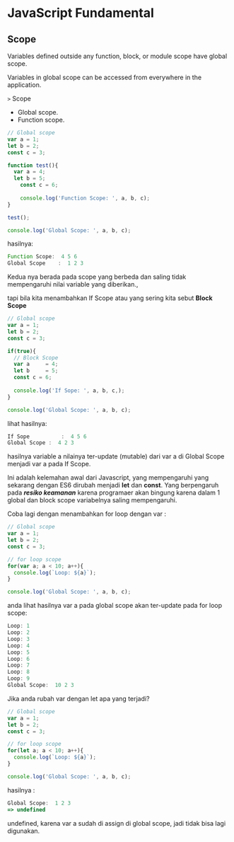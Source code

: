 # JavaScript Fundamental

## Scope

Variables defined outside any function, block, or module scope have global scope.

Variables in global scope can be accessed from everywhere in the application.

```>``` Scope

* Global scope.
* Function scope.

```javascript
// Global scope
var a = 1;
let b = 2;
const c = 3;

function test(){
  var a = 4;
  let b = 5;
	const c = 6;
  
	console.log('Function Scope: ', a, b, c);  
}

test();

console.log('Global Scope: ', a, b, c);
```

hasilnya:

```javascript
Function Scope:  4 5 6
Global Scope	:  1 2 3
```

Kedua nya berada pada scope yang berbeda dan saling tidak mempengaruhi nilai variable yang diberikan.,

tapi bila kita menambahkan If Scope atau yang sering kita sebut **Block Scope**

```javascript
// Global scope
var a = 1;
let b = 2;
const c = 3;

if(true){
  // Block Scope
  var a 	= 4;
  let b 	= 5;
  const c = 6;
  
  console.log('If Sope: ', a, b, c,);
} 

console.log('Global Scope: ', a, b, c);
```

lihat hasilnya:

```javascript
If Sope			 :  4 5 6
Global Scope :  4 2 3
```

hasilnya variable a nilainya ter-update (mutable) dari var a di Global Scope menjadi var a pada If Scope.

Ini adalah kelemahan awal dari Javascript, yang mempengaruhi  yang sekarang dengan ES6 dirubah menjadi **let** dan **const**. Yang berpengaruh pada ***resiko keamanan*** karena programaer akan bingung karena dalam 1 global dan block scope variabelnya saling mempengaruhi.

Coba lagi dengan menambahkan for loop dengan var :

```javascript
// Global scope
var a = 1;
let b = 2;
const c = 3;

// for loop scope
for(var a; a < 10; a++){
  console.log(`Loop: ${a}`);
}

console.log('Global Scope: ', a, b, c);
```

anda lihat hasilnya var a pada global scope akan ter-update pada for loop scope:

```javascript
Loop: 1
Loop: 2
Loop: 3
Loop: 4
Loop: 5
Loop: 6
Loop: 7
Loop: 8
Loop: 9
Global Scope:  10 2 3
```

Jika anda rubah var dengan let apa yang terjadi?

```javascript
// Global scope
var a = 1;
let b = 2;
const c = 3;

// for loop scope
for(let a; a < 10; a++){
  console.log(`Loop: ${a}`);
}

console.log('Global Scope: ', a, b, c);
```

hasilnya :

```javascript
Global Scope:  1 2 3
=> undefined
```

undefined, karena var a sudah di assign di global scope, jadi tidak bisa lagi digunakan.